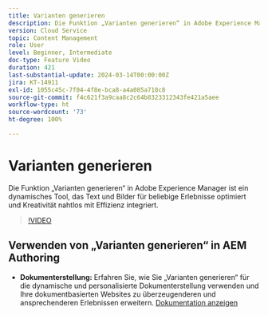```yaml
---
title: Varianten generieren
description: Die Funktion „Varianten generieren“ in Adobe Experience Manager optimiert Text und Bilder für beliebige Erlebnisse.
version: Cloud Service
topic: Content Management
role: User
level: Beginner, Intermediate
doc-type: Feature Video
duration: 421
last-substantial-update: 2024-03-14T00:00:00Z
jira: KT-14911
exl-id: 1055c45c-7f04-4f8e-bca8-a4a085a718c8
source-git-commit: f4c621f3a9caa8c2c64b8323312343fe421a5aee
workflow-type: ht
source-wordcount: '73'
ht-degree: 100%

---
```


# Varianten generieren

Die Funktion „Varianten generieren“ in Adobe Experience Manager ist ein dynamisches Tool, das Text und Bilder für beliebige Erlebnisse optimiert und Kreativität nahtlos mit Effizienz integriert.

>[!VIDEO](https://video.tv.adobe.com/v/3427946/?learn=on)

## Verwenden von „Varianten generieren“ in AEM Authoring

+ __Dokumenterstellung:__ Erfahren Sie, wie Sie „Varianten generieren“ für die dynamische und personalisierte Dokumenterstellung verwenden und Ihre dokumentbasierten Websites zu überzeugenderen und ansprechenderen Erlebnissen erweitern. [Dokumentation anzeigen](https://www.aem.live/docs/sidekick-generate-variations)

